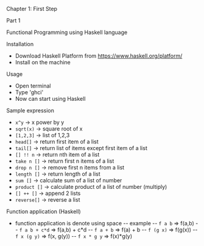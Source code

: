Chapter 1: First Step

Part 1

Functional Programming using Haskell language

Installation
- Download Haskell Platform from https://www.haskell.org/platform/
- Install on the machine

Usage
- Open terminal
- Type 'ghci'
- Now can start using Haskell

Sample expression
- `x^y` -> x power by y
- `sqrt(x)` -> square root of x
- `[1,2,3]` -> list of 1,2,3
- `head[]` -> return first item of a list
- `tail[]` -> return list of items except first item of a list
- `[] !! n` -> return nth item of a list
- `take n []` -> return first n items of a list
- `drop n []` -> remove first n items from a list
- `length []` -> return length of a list
- `sum []` -> calculate sum of a list of number
- `product []` -> calculate product of a list of number (multiply)
- `[] ++ []` -> append 2 lists
- `reverse[]` -> reverse a list

Function application (Haskell)
- function application is denote using space
-- example
-- `f a b` => f(a,b)
-- `f a b + c*d` => f(a,b) + c*d
-- `f a + b` => f(a) + b
-- `f (g x)` => f(g(x))
-- `f x (g y)` => f(x, g(y))
-- `f x * g y` => f(x)*g(y)
